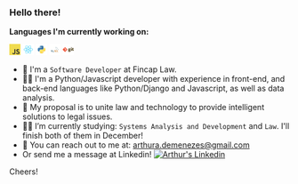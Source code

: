 ### Hello there! 

**Languages I'm currently working on:**  

<code><img height="20" src="https://raw.githubusercontent.com/github/explore/80688e429a7d4ef2fca1e82350fe8e3517d3494d/topics/javascript/javascript.png"></code>
<code><img height="20" src="https://raw.githubusercontent.com/github/explore/80688e429a7d4ef2fca1e82350fe8e3517d3494d/topics/react/react.png"></code>
<code><img height="20" src="https://raw.githubusercontent.com/github/explore/80688e429a7d4ef2fca1e82350fe8e3517d3494d/topics/python/python.png"></code>
<code><img height="20" src="https://raw.githubusercontent.com/github/explore/80688e429a7d4ef2fca1e82350fe8e3517d3494d/topics/mysql/mysql.png"></code>
<code><img height="20" src="https://raw.githubusercontent.com/github/explore/80688e429a7d4ef2fca1e82350fe8e3517d3494d/topics/git/git.png"></code>


- :school: I'm a `Software Developer` at Fincap Law.
- :technologist: I'm a Python/Javascript developer with experience in front-end, and back-end languages like Python/Django and Javascript, as well as data analysis.
- :rocket: My proposal is to unite law and technology to provide intelligent solutions to legal issues.
- :student: I’m currently studying: `Systems Analysis and Development` and `Law`. I'll finish both of them in December!
- :email: You can reach out to me at: arthura.demenezes@gmail.com
- Or send me a message at Linkedin!    <a href="https://www.linkedin.com/in/arthurademenezes">
  <img alt="Arthur's Linkedin" width="22px" src="https://cdn.jsdelivr.net/npm/simple-icons@v3/icons/linkedin.svg"/>
</a>


Cheers!

<!--

WHEN I UPDATE MY RESUME:

- :thinking: If you have an interest in my profile, checkout my resume [in english](https://drive.google.com/file/d/1jQNNcoLdbUT_kVylSJMoNoaREYlFjdFe/view?usp=sharing) or [in portuguese](https://drive.google.com/file/d/1q6Lx3ii_zHo1HEAvsk9W2YFnwrJ7QQgN/view?usp=sharing)!


**arthurademenezes/arthurademenezes** is a ✨ _special_ ✨ repository because its `README.md` (this file) appears on your GitHub profile.

Here are some ideas to get you started:

- 🔭 I’m currently working on ...
- 🌱 I’m currently learning ...
- 👯 I’m looking to collaborate on ...
- 🤔 I’m looking for help with ...
- 💬 Ask me about ...
- 📫 How to reach me: ...
- 😄 Pronouns: ...
- ⚡ Fun fact: ...

-->

